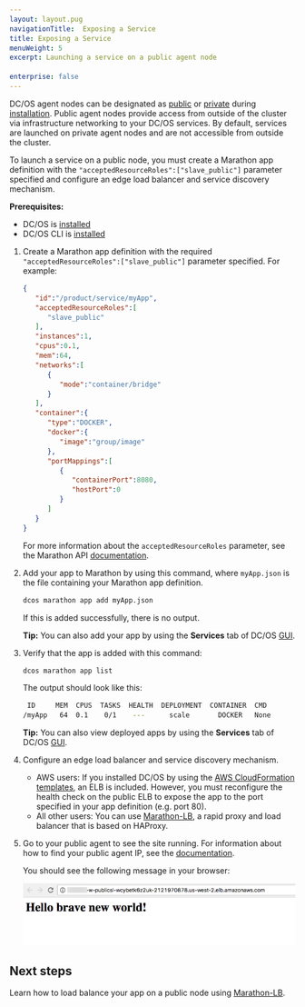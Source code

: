 ```yaml
---
layout: layout.pug
navigationTitle:  Exposing a Service
title: Exposing a Service
menuWeight: 5
excerpt: Launching a service on a public agent node

enterprise: false
---
```


DC/OS agent nodes can be designated as [public](/1.11/overview/concepts/#public-agent-node) or [private](/1.11/overview/concepts/#private-agent-node) during [installation](/1.11/installing/oss/). Public agent nodes provide access from outside of the cluster via infrastructure networking to your DC/OS services. By default, services are launched on private agent nodes and are not accessible from outside the cluster.

To launch a service on a public node, you must create a Marathon app definition with the `"acceptedResourceRoles":["slave_public"]` parameter specified and configure an edge load balancer and service discovery mechanism.

**Prerequisites:**

* DC/OS is [installed](/1.11/installing/oss/)
* DC/OS CLI is [installed](/1.11/cli/install/)

1.  Create a Marathon app definition with the required `"acceptedResourceRoles":["slave_public"]` parameter specified. For example:

    ```json
    {
       "id":"/product/service/myApp",
       "acceptedResourceRoles":[
          "slave_public"
       ],
       "instances":1,
       "cpus":0.1,
       "mem":64,
       "networks":[
          {
             "mode":"container/bridge"
          }
       ],
       "container":{
          "type":"DOCKER",
          "docker":{
             "image":"group/image"
          },
          "portMappings":[
             {
                "containerPort":8080,
                "hostPort":0
             }
          ]
       }
    }
    ```

    For more information about the `acceptedResourceRoles` parameter, see the Marathon API [documentation](/1.11/deploying-services/marathon-api/).

1.  Add your app to Marathon by using this command, where `myApp.json` is the file containing your Marathon app definition.

    ```bash
    dcos marathon app add myApp.json
    ```

    If this is added successfully, there is no output.

     **Tip:** You can also add your app by using the **Services** tab of DC/OS [GUI](/1.11/gui/services/).

1.  Verify that the app is added with this command:

    ```bash
    dcos marathon app list
    ```

    The output should look like this:

    ```bash
     ID     MEM  CPUS  TASKS  HEALTH  DEPLOYMENT  CONTAINER  CMD
    /myApp   64  0.1    0/1    ---      scale       DOCKER   None
    ```

    **Tip:** You can also view deployed apps by using the **Services** tab of DC/OS [GUI](/1.11/gui/services/).

1.  Configure an edge load balancer and service discovery mechanism.

    - AWS users: If you installed DC/OS by using the [AWS CloudFormation templates](/1.11/installing/oss/cloud/aws/), an ELB is included. However, you must reconfigure the health check on the public ELB to expose the app to the port specified in your app definition (e.g. port 80).
    - All other users: You can use [Marathon-LB](/1.11/networking/marathon-lb/), a rapid proxy and load balancer that is based on HAProxy.

1.  Go to your public agent to see the site running. For information about how to find your public agent IP, see the [documentation](/1.11/administering-clusters/locate-public-agent/).

    You should see the following message in your browser:

    ![Hello Brave World](/1.11/img/helloworld.png)

## Next steps

Learn how to load balance your app on a public node using [Marathon-LB](/1.11/networking/marathon-lb/marathon-lb-basic-tutorial/).
